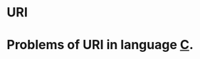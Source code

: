 # URI
<h1>Problems of URI in language <a href="https://github.com/PapaArt/URI-C/tree/master/C">C</a>.</h1>
